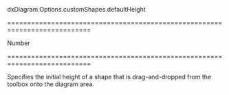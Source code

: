 <!--id-->dxDiagram.Options.customShapes.defaultHeight<!--/id-->
===========================================================================
<!--type-->Number<!--/type-->
===========================================================================

<!--shortDescription-->
Specifies the initial height of a shape that is drag-and-dropped from the toolbox onto the diagram area.
<!--/shortDescription-->

<!--fullDescription-->

<!--/fullDescription-->
